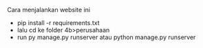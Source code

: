 Cara menjalankan website ini

* pip install -r requirements.txt
* lalu cd ke folder 4b>perusahaan
* run py manage.py runserver atau python manage.py runserver
